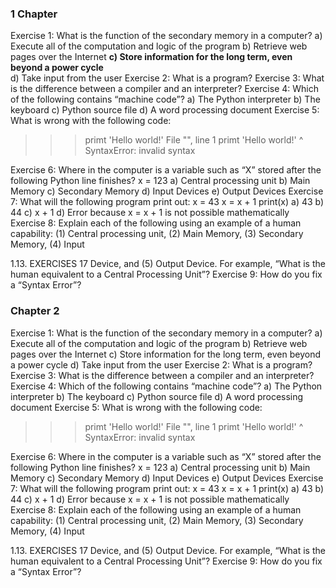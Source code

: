 ### 1 Chapter
Exercise 1: What is the function of the secondary memory in a computer?
a) Execute all of the computation and logic of the program
b) Retrieve web pages over the Internet
**c) Store information for the long term, even beyond a power cycle**  
d) Take input from the user
Exercise 2: What is a program?
Exercise 3: What is the difference between a compiler and an interpreter?
Exercise 4: Which of the following contains “machine code”?
a) The Python interpreter
b) The keyboard
c) Python source file
d) A word processing document
Exercise 5: What is wrong with the following code:
>>> primt 'Hello world!'
File "<stdin>", line 1
primt 'Hello world!'
^
SyntaxError: invalid syntax
>>>
Exercise 6: Where in the computer is a variable such as “X” stored after the
following Python line finishes?
x = 123
a) Central processing unit
b) Main Memory
c) Secondary Memory
d) Input Devices
e) Output Devices
Exercise 7: What will the following program print out:
x = 43
x = x + 1
print(x)
a) 43
b) 44
c) x + 1
d) Error because x = x + 1 is not possible mathematically
Exercise 8: Explain each of the following using an example of a human capability:
(1) Central processing unit, (2) Main Memory, (3) Secondary Memory, (4) Input

1.13. EXERCISES 17
Device, and (5) Output Device. For example, “What is the human equivalent to a
Central Processing Unit”?
Exercise 9: How do you fix a “Syntax Error”?

### Chapter 2

Exercise 1: What is the function of the secondary memory in a computer?
a) Execute all of the computation and logic of the program
b) Retrieve web pages over the Internet
c) Store information for the long term, even beyond a power cycle
d) Take input from the user
Exercise 2: What is a program?
Exercise 3: What is the difference between a compiler and an interpreter?
Exercise 4: Which of the following contains “machine code”?
a) The Python interpreter
b) The keyboard
c) Python source file
d) A word processing document
Exercise 5: What is wrong with the following code:
>>> primt 'Hello world!'
File "<stdin>", line 1
primt 'Hello world!'
^
SyntaxError: invalid syntax
>>>
Exercise 6: Where in the computer is a variable such as “X” stored after the
following Python line finishes?
x = 123
a) Central processing unit
b) Main Memory
c) Secondary Memory
d) Input Devices
e) Output Devices
Exercise 7: What will the following program print out:
x = 43
x = x + 1
print(x)
a) 43
b) 44
c) x + 1
d) Error because x = x + 1 is not possible mathematically
Exercise 8: Explain each of the following using an example of a human capability:
(1) Central processing unit, (2) Main Memory, (3) Secondary Memory, (4) Input

1.13. EXERCISES 17
Device, and (5) Output Device. For example, “What is the human equivalent to a
Central Processing Unit”?
Exercise 9: How do you fix a “Syntax Error”?



